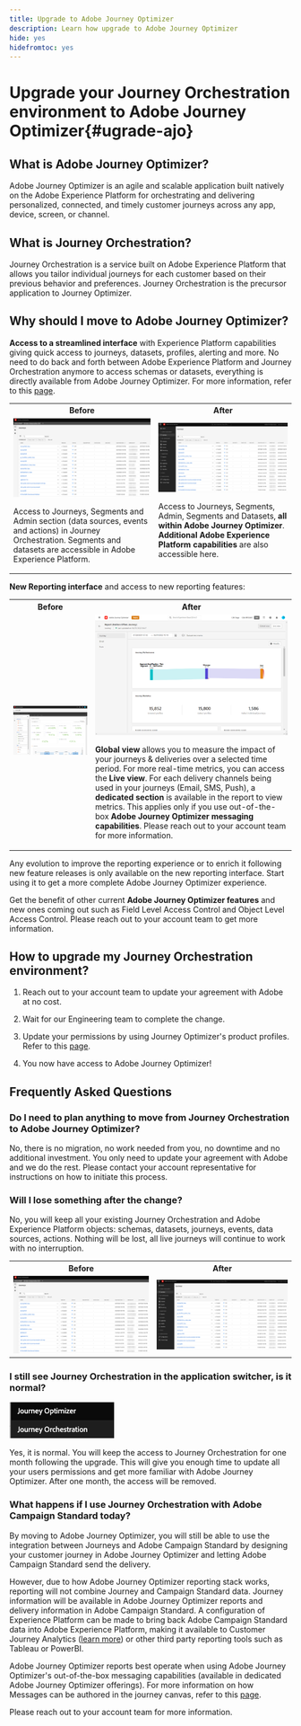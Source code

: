 ```yaml
---
title: Upgrade to Adobe Journey Optimizer
description: Learn how upgrade to Adobe Journey Optimizer
hide: yes
hidefromtoc: yes
---
```


# Upgrade your Journey Orchestration environment to Adobe Journey Optimizer{#ugrade-ajo}

## What is Adobe Journey Optimizer?

Adobe Journey Optimizer is an agile and scalable application built natively on the Adobe Experience Platform for orchestrating and delivering personalized, connected, and timely customer journeys across any app, device, screen, or channel.​

## What is Journey Orchestration?

Journey Orchestration is a service built on Adobe Experience Platform that allows you tailor individual journeys for each customer based on their previous behavior and preferences. Journey Orchestration is the precursor application to Journey Optimizer. 

## Why should I move to Adobe Journey Optimizer?

**Access to a streamlined interface** with Experience Platform capabilities giving quick access to journeys, datasets, profiles, alerting and more. No need to do back and forth between Adobe Experience Platform and Journey Orchestration anymore to access schemas or datasets, everything is directly available from Adobe Journey Optimizer. For more information, refer to this [page](https://experienceleague.adobe.com/docs/journey-optimizer/using/get-started/user-interface.html).

<table>
<tr>
<th>Before</th>
<th>After</th>
</tr>
<tr>
<td><img src="../assets/migration-ajo-1.png"><p>Access to Journeys, Segments and Admin section (data sources, events and actions) in Journey Orchestration. Segments and datasets are accessible in Adobe Experience Platform. </p></td>
<td><img src="../assets/migration-ajo-2.png"><p>Access to Journeys, Segments, Admin, Segments and Datasets, <strong>all within Adobe Journey Optimizer</strong>. <strong>Additional Adobe Experience Platform capabilities</strong> are also accessible here.</p></td>
</tr>
</table>

**New Reporting interface** and access to new reporting features:

<table>
<tr>
<th>Before</th>
<th>After</th>
</tr>
<tr>
<td><img src="../assets/migration-ajo-5.png"></td>
<td><img src="../assets/migration-ajo-6.png"><p><strong>Global view</strong> allows you to measure the impact of your journeys & deliveries over a selected time period. For more real-time metrics, you can access the <strong>Live view</strong>. For each delivery channels being used in your journeys (Email, SMS, Push), a <strong>dedicated section</strong> is available in the report to view metrics. This applies only if you use out-of-the-box <strong>Adobe Journey Optimizer messaging capabilities</strong>. Please reach out to your account team for more information.</p></td>
</tr>
</table>

Any evolution to improve the reporting experience or to enrich it following new feature releases is only available on the new reporting interface. Start using it to get a more complete Adobe Journey Optimizer experience.

Get the benefit of other current **Adobe Journey Optimizer features** and new ones coming out such as Field Level Access Control and Object Level Access Control. Please reach out to your account team to get more information.

## How to upgrade my Journey Orchestration environment?

1. Reach out to your account team to update your agreement with Adobe at no cost. 

1. Wait for our Engineering team to complete the change. 

1. Update your permissions by using Journey Optimizer's product profiles. Refer to this [page](https://experienceleague.adobe.com/docs/journey-optimizer/using/administration/ootb-product-profiles.html).

1. You now have access to Adobe Journey Optimizer!

## Frequently Asked Questions

### Do I need to plan anything to move from Journey Orchestration to Adobe Journey Optimizer?

No, there is no migration, no work needed from you, no downtime and no additional investment. You only need to update your agreement with Adobe and we do the rest. Please contact your account representative for instructions on how to initiate this process. 

### Will I lose something after the change?

No, you will keep all your existing Journey Orchestration and Adobe Experience Platform objects: schemas, datasets, journeys, events, data sources, actions. Nothing will be lost, all live journeys will continue to work with no interruption.

<table>
<tr>
<th>Before</th>
<th>After</th>
</tr>
<tr>
<td><img src="../assets/migration-ajo-7.png"></td>
<td><img src="../assets/migration-ajo-8.png"></td>
</tr>
</table>

### I still see Journey Orchestration in the application switcher, is it normal?

![](../assets/migration-ajo-9.png)

Yes, it is normal. You will keep the access to Journey Orchestration for one month following the upgrade. This will give you enough time to update all your users permissions and get more familiar with Adobe Journey Optimizer. After one month, the access will be removed.

### What happens if I use Journey Orchestration with Adobe Campaign Standard today?

By moving to Adobe Journey Optimizer, you will still be able to use the integration between Journeys and Adobe Campaign Standard by designing your customer journey in Adobe Journey Optimizer and letting Adobe Campaign Standard send the delivery.

However, due to how Adobe Journey Optimizer reporting stack works, reporting will not combine Journey and Campaign Standard data. Journey information will be available in Adobe Journey Optimizer reports and delivery information in Adobe Campaign Standard. A configuration of Experience Platform can be made to bring back Adobe Campaign Standard data into Adobe Experience Platform, making it  available to Customer Journey Analytics ([learn more](https://business.adobe.com/products/experience-platform/customer-journey-analytics.html)) or other third party reporting tools such as Tableau or PowerBI.

Adobe Journey Optimizer reports best operate when using Adobe Journey Optimizer's out-of-the-box messaging capabilities (available in dedicated Adobe Journey Optimizer offerings). For more information on how Messages can be authored in the journey canvas, refer to this [page](https://experienceleague.adobe.com/docs/journey-optimizer/using/messages/messages-in-journeys.html).

Please reach out to your account team for more information.